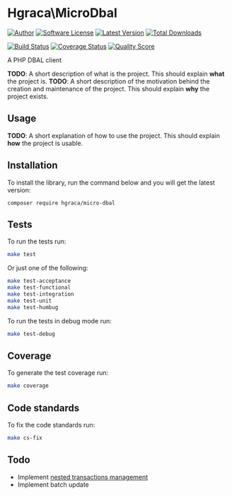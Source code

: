 # Hgraca\MicroDbal
[![Author](http://img.shields.io/badge/author-@hgraca-blue.svg?style=flat-square)](https://www.herbertograca.com)
[![Software License](https://img.shields.io/badge/license-MIT-blue.svg?style=flat-square)](LICENSE)
[![Latest Version](https://img.shields.io/github/release/hgraca/php-micro-dbal.svg?style=flat-square)](https://github.com/hgraca/php-micro-dbal/releases)
[![Total Downloads](https://img.shields.io/packagist/dt/hgraca/micro-dbal.svg?style=flat-square)](https://packagist.org/packages/hgraca/micro-dbal)

[![Build Status](https://img.shields.io/scrutinizer/build/g/hgraca/php-micro-dbal.svg?style=flat-square)](https://scrutinizer-ci.com/g/hgraca/php-micro-dbal/build)
[![Coverage Status](https://img.shields.io/scrutinizer/coverage/g/hgraca/php-micro-dbal.svg?style=flat-square)](https://scrutinizer-ci.com/g/hgraca/php-micro-dbal/code-structure)
[![Quality Score](https://img.shields.io/scrutinizer/g/hgraca/php-micro-dbal.svg?style=flat-square)](https://scrutinizer-ci.com/g/hgraca/php-micro-dbal)

A PHP DBAL client

**TODO**: A short description of what is the project. This should explain **what** the project is.
**TODO**: A short description of the motivation behind the creation and maintenance of the project. This should explain **why** the project exists.

## Usage

**TODO**: A short explanation of how to use the project. This should explain **how** the project is usable.

## Installation

To install the library, run the command below and you will get the latest version:

```
composer require hgraca/micro-dbal
```

## Tests

To run the tests run:
```bash
make test
```
Or just one of the following:
```bash
make test-acceptance
make test-functional
make test-integration
make test-unit
make test-humbug
```
To run the tests in debug mode run:
```bash
make test-debug
```

## Coverage

To generate the test coverage run:
```bash
make coverage
```

## Code standards

To fix the code standards run:
```bash
make cs-fix
```

## Todo

- Implement [nested transactions management](http://php.net/manual/en/pdo.begintransaction.php#116669)
- Implement batch update

